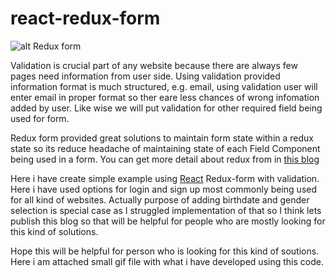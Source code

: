 # react-redux-form

![alt Redux form](https://www.logisticinfotech.com/wp-content/uploads/2018/08/ezgif.com-crop-1.gif)

Validation is crucial part of any website because there are always few pages need information from user side. Using validation provided information format is much structured, e.g. email, using validation user will enter email in proper format so ther eare less chances of wrong infomation added by user. Like wise we will put validation for other required field being used for form. 

Redux form provided great solutions to maintain form state within a redux state so its reduce headache of maintaining state of each Field Component being used in a form. You can get more detail about redux from in [this blog](https://www.logisticinfotech.com/blog/easiest-demo-to-learn-redux-in-reactjs-with-code-example/)

Here i have create simple example using [React](https://www.logisticinfotech.com/services/react-js/) Redux-form with validation. Here i have used options for login and sign up most commonly being used for all kind of websites. Actually purpose of adding birthdate and gender selection is special case as I struggled implementation of that so I think lets publish this blog so that will be helpful for people who are mostly looking for this kind of solutions.

Hope this will be helpful for person who is looking for this kind of soutions. Here i am attached small gif file with what i have developed using this code.

